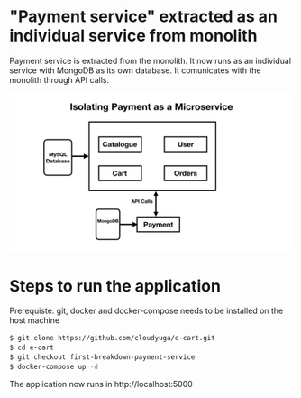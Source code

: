 # "Payment service" extracted as an individual service from monolith

Payment service is extracted from the monolith.  It now runs as an individual service with MongoDB as its own database. 
It comunicates with the monolith through API calls.

![](images/Payment.jpeg?raw=true)

# Steps to run the application
Prerequiste: git, docker and docker-compose needs to be installed on the host machine

```sh
$ git clone https://github.com/cloudyuga/e-cart.git
$ cd e-cart
$ git checkout first-breakdown-payment-service
$ docker-compose up -d
```
The application now runs in http://localhost:5000
